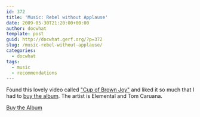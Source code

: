 ```yaml
---
id: 372
title: 'Music: Rebel without Applause'
date: 2009-05-30T21:20:00+00:00
author: docwhat
template: post
guid: http://docwhat.gerf.org/?p=372
slug: /music-rebel-without-applause/
categories:
  - docwhat
tags:
  - music
  - recommendations
---
```

Found this lovely video called <a title="Video on Vimeo" href="http://www.vimeo.com/794351">"Cup of Brown Joy"</a> and liked it so much that I had to <a title="Buy Rebel Without Applause" href="http://www.teasearecords.net/shop.cfm">buy the album</a>.  The artist is Elemental and Tom Caruana.

<object width="400" height="225" data="http://vimeo.com/moogaloop.swf?clip_id=794351&amp;server=vimeo.com&amp;show_title=1&amp;show_byline=1&amp;show_portrait=0&amp;color=&amp;fullscreen=1" type="application/x-shockwave-flash"><param name="allowfullscreen" value="true" /><param name="allowscriptaccess" value="always" /><param name="src" value="http://vimeo.com/moogaloop.swf?clip_id=794351&amp;server=vimeo.com&amp;show_title=1&amp;show_byline=1&amp;show_portrait=0&amp;color=&amp;fullscreen=1" /></object>

<a title="Buy Rebel Without Applause" href="http://www.teasearecords.net/shop.cfm">Buy the Album</a>